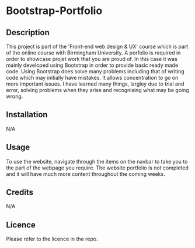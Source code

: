# Bootstrap-Portfolio


## Description

This project is part of the 'Front-end web design & UX' course which is part of the online course with Birmingham University.
A porfolio is required in order to showcase projet work that you are proud of.  In this case it was mainly developed using Bootstrap in order to provide basic ready made code.
Using Bootstrap does solve many problems including that of writing code which may initially have mistakes.  It allows concentration to go on more important issues.
I have learned many things, largley due to trial and error, solving problems when they arise and recognising what may be going wrong.

## Installation 

N/A

## Usage

To use the website, navigate through the items on the navbar to take you to the part of the webpage you require.  The website portfolio is not completed and it will have much more content throughout the coming weeks.

## Credits

N/A

## Licence

Please refer to the licence in the repo.






